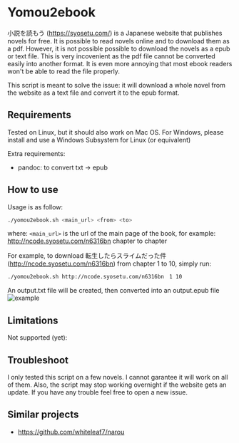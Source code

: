 
# Yomou2ebook
小説を読もう (https://syosetu.com/) is a Japanese website that publishes novels for free. It is possible to read novels online and to download them as a pdf. However, it is not possible possible to download the novels as a epub or text file. This is very incovenient as the pdf file cannot be converted easily into another format. It is even more annoying that most ebook readers won't be able to read the file properly.

This script is meant to solve the issue: it will download a whole novel from the website as a text file and convert it to the epub format.


## Requirements
Tested on Linux, but it should also work on Mac OS. For Windows, please install and use a Windows Subsystem for Linux (or equivalent)

Extra requirements:
- pandoc: to convert txt -> epub


## How to use
Usage is as follow:
```bash
./yomou2ebook.sh <main_url> <from> <to>
```
where: `<main_url>` is the url of the main page of the book,
                 for example: http://ncode.syosetu.com/n6316bn
        <from> chapter to <to> chapter

For example, to download 転生したらスライムだった件 (http://ncode.syosetu.com/n6316bn) from chapter 1 to 10, simply run:
```bash
./yomou2ebook.sh http://ncode.syosetu.com/n6316bn　1 10
```

An output.txt file will be created, then converted into an output.epub file 
![example](https://raw.githubusercontent.com/vingtfranc/yomou2ebook/master/example.png)


## Limitations
Not supported (yet):
 


## Troubleshoot
I only tested this script on a few novels. I cannot garantee it will work on all of them. Also, the script may stop working overnight if the website gets an update. If you have any trouble feel free to open a new issue.


## Similar projects
- https://github.com/whiteleaf7/narou
